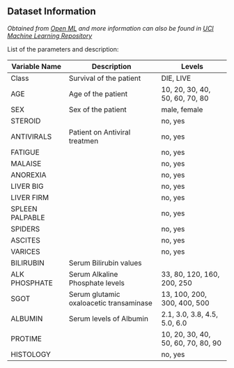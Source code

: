 ## Dataset Information
*Obtained from [Open ML](https://www.openml.org/d/55) and more information can also be found in [UCI Machine Learning Repository](https://archive.ics.uci.edu/ml/datasets/hepatitis)* 



List of the parameters and description:

| Variable Name   |           Description                   |        Levels                     |
| --------------- | ----------------------------------------| ----------------------------------|
|      Class      |        Survival of the patient          |            DIE, LIVE              |
|       AGE       |           Age of the patient            |   10, 20, 30, 40, 50, 60, 70, 80  |
|       SEX       |           Sex of the patient            |              male, female         |
|     STEROID     |                                         |                no, yes            |
|    ANTIVIRALS   |   Patient on Antiviral treatmen         |                no, yes            |
|     FATIGUE     |                                         |                no, yes            |
|     MALAISE     |                                         |                no, yes            |
|    ANOREXIA     |                                         |                no, yes            |
|    LIVER BIG    |                                         |                no, yes            |
|    LIVER FIRM   |                                         |                no, yes            |
| SPLEEN PALPABLE |                                         |                no, yes            |
|     SPIDERS     |                                         |                no, yes            |
|     ASCITES     |                                         |                no, yes            |
|     VARICES     |                                         |                no, yes            |
|    BILIRUBIN    |        Serum Bilirubin values           |                                   |
|  ALK PHOSPHATE  |  Serum Alkaline Phosphate levels        |     33, 80, 120, 160, 200, 250    |
|    SGOT         | Serum glutamic oxaloacetic transaminase |    13, 100, 200, 300, 400, 500    |
|    ALBUMIN      |        Serum levels of Albumin          |    2.1, 3.0, 3.8, 4.5, 5.0, 6.0   |
|   PROTIME       |                                         | 10, 20, 30, 40, 50, 60, 70, 80, 90|
|  HISTOLOGY      |                                         |                no, yes            |
